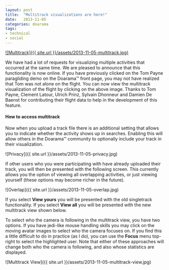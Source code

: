 ```yaml
---
layout: post
title:  "Multitrack visualizations are here!"
date:   2013-11-05
categories: doarama
tags:
- technical
- social
---
```


[![Multitrack]({{ site.url }}/assets/2013-11-05-multitrack.jpg)](http://www.doarama.com/view/2171)

We have had a lot of requests for visualizing multiple activities that occurred at the same time.
We are pleased to announce that this functionality is now online.  If you have previously clicked
on the Tom Payne paragliding demo on the Doarama&trade; front page, you may not have realized that Tom
was not alone on the flight.  You can now view the multitrack visualization of the flight by clicking on the above image.
Thanks to Tom Payne, Clement Latour, Ulrich Prinz, Sylvain Dhonneur and Damien De Baenst
for contributing their flight data to help in the development of this feature.

#### How to access multitrack

Now when you upload a track file there is an additional setting that allows you to indicate whether the 
activity shows up in searches.  Enabling this will allow others in the Doarama&trade; community to optionally include your track in their visualization.

![Privacy]({{ site.url }}/assets/2013-11-05-privacy.jpg)

If other users who you were participating with have already uploaded their track, you will then be presented with the following screen.  This currently
allows you the option of viewing all overlapping activities, or just viewing yourself (these options may become richer in the future).

![Overlap]({{ site.url }}/assets/2013-11-05-overlap.jpg)

If you select **View yours** you will be presented with the old singletrack functionality.  If you select **View all** you will be presented with the
new multitrack view shown below.

To select who the camera is following in the multitrack view, you have two options.  If you have jedi-like mouse handling skills you may click on the moving
avatar images to select who the camera focuses on.  If you find this a little difficult to do in practice (as I do), you can use the **Focus** menu top-right
to select the highlighted user.  Note that either of these approaches will change both who the camera is following, and also whose statistics are displayed.

![Multitrack View]({{ site.url }}/assets/2013-11-05-multitrack-view.jpg)

